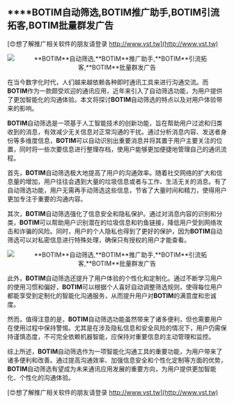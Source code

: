 ## ****BOTIM**自动筛选,**BOTIM**推广助手,**BOTIM**引流拓客,**BOTIM**批量群发广告**

[😍想了解推广相关软件的朋友请登录 http://www.vst.tw](http://www.vst.tw)

 <center><img src="https://vst.tw/MP4/tuiguang/png/1.png" alt="**BOTIM**自动筛选,**BOTIM**推广助手,**BOTIM**引流拓客,**BOTIM**批量群发广告"></center>

在当今数字化时代，人们越来越依赖各种即时通讯工具来进行沟通交流。而**BOTIM**作为一款颇受欢迎的通讯应用，近年来引入了自动筛选功能，为用户提供了更加智能化的沟通体验。本文将探讨**BOTIM**自动筛选的特点以及对用户体验带来的影响。

**BOTIM**自动筛选是一项基于人工智能技术的创新功能，旨在帮助用户过滤和归类收到的消息，有效减少无关信息对正常沟通的干扰。通过分析消息内容、发送者身份等多维度信息，**BOTIM**可以自动识别出重要消息并将其置于用户主要关注的位置，同时将一些次要信息进行整理存档，使用户能够更加便捷地管理自己的通讯流程。

首先，**BOTIM**自动筛选极大地提高了用户的沟通效率。随着社交网络的扩大和信息量的增加，用户往往会遇到大量的垃圾信息或者与工作、生活无关的消息。有了自动筛选功能，用户无需再手动筛选这些信息，节省了大量时间和精力，使得用户更加专注于重要的沟通内容。

其次，**BOTIM**自动筛选强化了信息安全和隐私保护。通过对消息内容的识别和分类，**BOTIM**可以帮助用户识别潜在的垃圾信息和钓鱼链接，降低用户受到网络攻击和诈骗的风险。同时，用户的个人隐私也得到了更好的保护，因为**BOTIM**自动筛选可以对私密信息进行特殊处理，确保只有授权的用户才能查看。

 <center><img src="https://vst.tw/MP4/tuiguang/png/8.png" alt="**BOTIM**自动筛选,**BOTIM**推广助手,**BOTIM**引流拓客,**BOTIM**批量群发广告"></center>

此外，**BOTIM**自动筛选还提升了用户体验的个性化和定制化。通过不断学习用户的使用习惯和偏好，**BOTIM**可以根据个人喜好自动调整筛选规则，使得每位用户都能享受到定制化的智能化沟通服务，从而提升用户对**BOTIM**的满意度和忠诚度。

然而，值得注意的是，**BOTIM**自动筛选功能虽然带来了诸多便利，但也需要用户在使用过程中保持警惕。尤其是在涉及隐私信息和安全风险的情况下，用户仍需保持谨慎态度，不可完全依赖机器智能，应保持对重要信息的主动管理和监控。

综上所述，**BOTIM**自动筛选作为一项智能化沟通工具的重要功能，为用户带来了诸多便利和改善。通过提高沟通效率、加强信息安全和个性化定制等方面的优势，**BOTIM**自动筛选有望成为未来通讯应用发展的重要方向，为用户提供更加智能化、个性化的沟通体验。

[😍想了解推广相关软件的朋友请登录 http://www.vst.tw](http://www.vst.tw)



